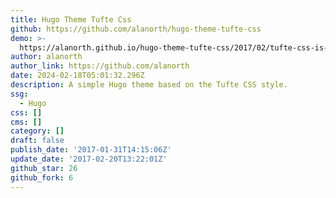 ```yaml
---
title: Hugo Theme Tufte Css
github: https://github.com/alanorth/hugo-theme-tufte-css
demo: >-
  https://alanorth.github.io/hugo-theme-tufte-css/2017/02/tufte-css-is-for-lovers/
author: alanorth
author_link: https://github.com/alanorth
date: 2024-02-18T05:01:32.296Z
description: A simple Hugo theme based on the Tufte CSS style.
ssg:
  - Hugo
css: []
cms: []
category: []
draft: false
publish_date: '2017-01-31T14:15:06Z'
update_date: '2017-02-20T13:22:01Z'
github_star: 26
github_fork: 6
---
```

